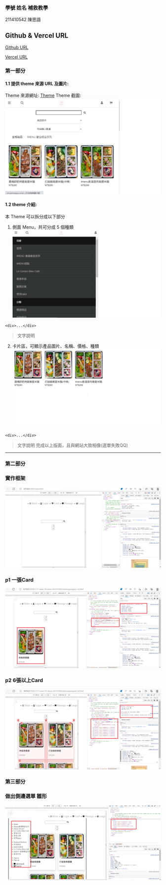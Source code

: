 ### 學號 姓名 補救教學
211410542 陳思語

## Github & Vercel URL

[Github URL](https://github.com/htchung/1111-web-demo-id)

[Vercel URL](https://1111-web-demo-id-kd9e.vercel.app/)
### 第一部分

#### 1.1 提供 theme 來源 URL 及圖片:

Theme 來源網址: [Theme](https://imenu.shoplineapp.com/categories/imenu)
Theme 截圖: ![Theme](%E6%9C%9F%E4%B8%AD%E8%A3%9C%E6%95%91.png)

#### 1.2 theme 介紹:

本 Theme 可以拆分成以下部分

1. 側面 Menu，共可分成 5 個種類
   ![img_1-2-1](img_1-2-1.png)

```
<div>...</div>
```

> 文字說明

2. 卡片區，可顯示產品圖片、名稱、價格、種類
   ![img_1-2-2](img_1-2-2.png)

```
<div>...</div>
```

> 文字說明
完成以上版面，且與網站大致相像(選單失敗QQ)
---

### 第二部分

### 實作框架
![](main.png)

### p1 一張Card
![](p1.png)

### p2 6張以上Card
![](p2.png)


### 第三部分

### 做出側邊選單 雛形
![](%E5%81%B4%E9%82%8A%E9%81%B8%E5%96%AE.png)

















